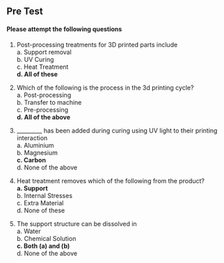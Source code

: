## Pre Test
#### Please attempt the following questions

1. Post-processing treatments for 3D printed parts include<br>
a. Support removal<br>
b. UV Curing<br>
c. Heat Treatment<br>
<b>d. All of these</b><br>

2. Which of the following is the process in the 3d printing cycle?<br>
a. Post-processing<br>
b. Transfer to machine<br>
c. Pre-processing<br>
<b>d. All of the above</b><br>

3. _________ has been added during curing using UV light to their printing interaction<br>
a. Aluminium<br>
b. Magnesium<br>
<b>c. Carbon</b><br>
d. None of the above<br>


4. Heat treatment removes which of the following from the product?<br>
<b>a. Support</b><br>
b. Internal Stresses<br>
c. Extra Material<br>
d. None of these<br>


5. The support structure can be dissolved in<br>
a. Water<br>
b. Chemical Solution<br>
<b>c. Both (a) and (b)</b><br>
d. None of the above<br>